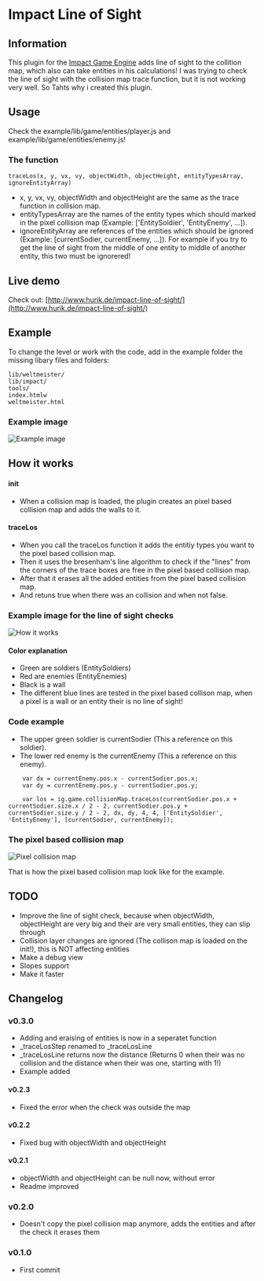 # Impact Line of Sight

## Information
This plugin for the [Impact Game Engine](http://impactjs.com/) adds line of sight to the collition map, which also can take entities in his calculations! I was trying to check the line of sight with the collision map trace function, but it is not working very well. So Tahts why i created this plugin.


## Usage
Check the example/lib/game/entities/player.js and example/lib/game/entities/enemy.js!

### The function
```
traceLos(x, y, vx, vy, objectWidth, objectHeight, entityTypesArray, ignoreEntityArray)
```
* x, y, vx, vy, objectWidth and objectHeight are the same as the trace function in collision map.
* entityTypesArray are the names of the entity types which should marked in the pixel collision map (Example: ['EntitySoldier', 'EntityEnemy', ...]).
* ignoreEntityArray are references of the entities which should be ignored (Example: [currentSodier, currentEnemy, ...]). For example if you try to get the line of sight from the middle of one entity to middle of another entity, this two must be ignorered!


## Live demo
Check out: [http://www.hurik.de/impact-line-of-sight/](http://www.hurik.de/impact-line-of-sight/)


## Example
To change the level or work with the code, add in the example folder the missing libary files and folders:
```
lib/weltmeister/
lib/impact/
tools/
index.htmlw
weltmeister.html
```

### Example image
![Example image](/hurik/impact-line-of-sight/raw/master/example.png)


## How it works
#### init
* When a collision map is loaded, the plugin creates an pixel based collision map and adds the walls to it.

#### traceLos
* When you call the traceLos function it adds the entitiy types you want to the pixel based collision map.
* Then it uses the bresenham's line algorithm to check if the "lines" from the corners of the trace boxes are free in the pixel based collision map.
* After that it erases all the added entities from the pixel based collision map.
* And retuns true when there was an collision and when not false.

### Example image for the line of sight checks
![How it works](/hurik/impact-line-of-sight/raw/master/how-it-works.png)

#### Color explanation
* Green are soldiers (EntitySoldiers)
* Red are enemies (EntityEnemies)
* Black is a wall
* The different blue lines are tested in the pixel based collison map, when a pixel is a wall or an entity their is no line of sight!

### Code example
* The upper green soldier is currentSodier (This a reference on this soldier).
* The lower red enemy is the currentEnemy (This a reference on this enemy).

```
	var dx = currentEnemy.pos.x - currentSodier.pos.x;
	var dy = currentEnemy.pos.y - currentSodier.pos.y;

	var los = ig.game.collisionMap.traceLos(currentSodier.pos.x + currentSodier.size.x / 2 - 2, currentSodier.pos.y + currentSodier.size.y / 2 - 2, dx, dy, 4, 4, ['EntitySoldier', 'EntityEnemy'], [currentSodier, currentEnemy]);
```

### The pixel based collision map
![Pixel collision map](/hurik/impact-line-of-sight/raw/master/how-it-works-pixel-collision-map.png)

That is how the pixel based collision map look like for the example.


## TODO
* Improve the line of sight check, because when objectWidth, objectHeight are very big and their are very small entities, they can slip through
* Collision layer changes are ignored (The collison map is loaded on the init!), this is NOT affecting entities
* Make a debug view
* Slopes support
* Make it faster


## Changelog
### v0.3.0
* Adding and eraising of entities is now in a seperatet function
* _traceLosStep renamed to _traceLosLine
* _traceLosLine returns now the distance (Returns 0 when their was no collision and the distance when their was one, starting with 1!)
* Example added

#### v0.2.3
* Fixed the error when the check was outside the map

#### v0.2.2
* Fixed bug with objectWidth and objectHeight

#### v0.2.1
* objectWidth and objectHeight can be null now, without error
* Readme improved

### v0.2.0
* Doesn't copy the pixel collision map anymore, adds the entities and after the check it erases them

### v0.1.0
* First commit